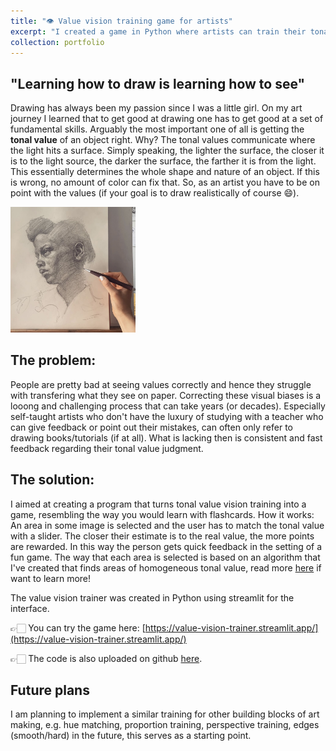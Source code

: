 ```yaml
---
title: "👁 Value vision training game for artists"
excerpt: "I created a game in Python where artists can train their tonal values to improve their realistic drawing and painting skills "
collection: portfolio
---
```


## "Learning how to draw is learning how to see"

Drawing has always been my passion since I was a little girl. On my art journey I learned that to get good at drawing one has to get good at a set of fundamental skills. Arguably the most important one of all is getting the **tonal value** of an object right. Why? The tonal values communicate where the light hits a surface. Simply speaking, the lighter the surface, the closer it is to the light source, the darker the surface, the farther it is from the light. This essentially determines the whole shape and nature of an object. If this is wrong, no amount of color can fix that. So, as an artist you have to be on point with the values (if your goal is to draw realistically of course 😄).

<img src="Drawing.jpg" alt="Alt text" width="200">


## The problem:
 People are pretty bad at seeing values correctly and hence they struggle with transfering what they see on paper. Correcting these visual biases is a looong and challenging process that can take years (or decades). Especially self-taught artists who don't have the luxury of studying with a teacher who can give feedback or point out their mistakes, can often only refer to drawing books/tutorials (if at all). What is lacking then is consistent and fast feedback regarding their tonal value judgment. 

## The solution:
I aimed at creating a program that turns tonal value vision training into a game, resembling the way you would learn with flashcards. How it works: An area in some image is selected and the user has to match the tonal value with a slider. The closer their estimate is to the real value, the more points are rewarded. In this way the person gets quick feedback in the setting of a fun game.
The way that each area is selected is based on an algorithm that I've created that finds areas of homogeneous tonal value, read more [here](https://m-guseva.github.io/portfolio/ImageAlgorithm/) if want to learn more!

The value vision trainer was created in Python using streamlit for the interface. 

👉🏻 You can try the game here: [https://value-vision-trainer.streamlit.app/](https://value-vision-trainer.streamlit.app/)

👉🏻 The code is also uploaded on github [here](ttps://github.com/m-guseva/value_vision_trainer).

## Future plans
I am planning to implement a similar training for other building blocks of art making, e.g. hue matching, proportion training, perspective training, edges (smooth/hard) in the future, this serves as a starting point.
